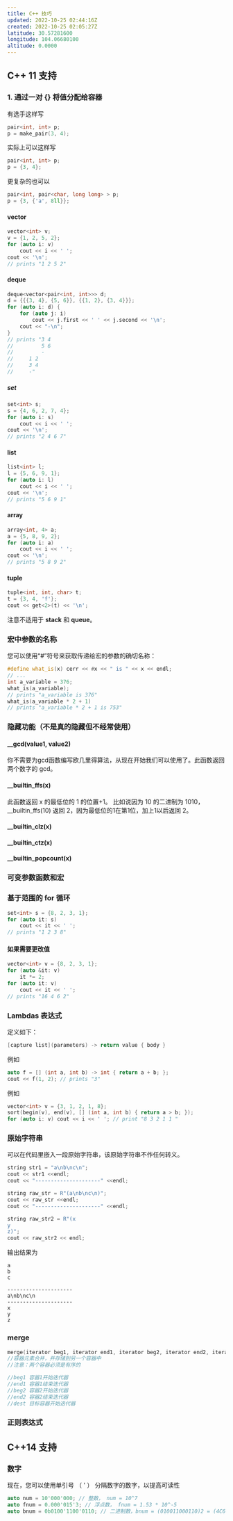 ```yaml
---
title: C++ 技巧
updated: 2022-10-25 02:44:16Z
created: 2022-10-25 02:05:27Z
latitude: 30.57281600
longitude: 104.06680100
altitude: 0.0000
---
```


## C++ 11 支持
### 1. 通过一对 {} 将值分配给容器
有选手这样写
```c++
pair<int, int> p;
p = make_pair(3, 4);
```
实际上可以这样写
```c++
pair<int, int> p;
p = {3, 4};
```
更复杂的也可以
```c++
pair<int, pair<char, long long> > p;
p = {3, {'a', 8ll}};
```
#### vector
```c++
vector<int> v;
v = {1, 2, 5, 2};
for (auto i: v)
    cout << i << ' ';
cout << '\n';
// prints "1 2 5 2"
```
#### deque
```c++
deque<vector<pair<int, int>>> d;
d = {{{3, 4}, {5, 6}}, {{1, 2}, {3, 4}}};
for (auto i: d) {
    for (auto j: i)
        cout << j.first << ' ' << j.second << '\n';
    cout << "-\n";
}
// prints "3 4
//         5 6
//         -
//	   1 2
//	   3 4
//	   -"
```
##### set
```c++
set<int> s;
s = {4, 6, 2, 7, 4};
for (auto i: s)
    cout << i << ' ';
cout << '\n';
// prints "2 4 6 7"
```
#### list
```c++
list<int> l;
l = {5, 6, 9, 1};
for (auto i: l)
    cout << i << ' ';
cout << '\n';
// prints "5 6 9 1"
```
#### array
```c++
array<int, 4> a;
a = {5, 8, 9, 2};
for (auto i: a)
    cout << i << ' ';
cout << '\n';
// prints "5 8 9 2"
```
#### tuple
```c++
tuple<int, int, char> t;
t = {3, 4, 'f'};
cout << get<2>(t) << '\n';
```
注意不适用于 **stack** 和 **queue**。
### 宏中参数的名称
您可以使用“#”符号来获取传递给宏的参数的确切名称：
```c++
#define what_is(x) cerr << #x << " is " << x << endl;
// ...
int a_variable = 376;
what_is(a_variable);
// prints "a_variable is 376"
what_is(a_variable * 2 + 1)
// prints "a_variable * 2 + 1 is 753"
```
### 隐藏功能（不是真的隐藏但不经常使用）

####  __gcd(value1, value2)

你不需要为gcd函数编写欧几里得算法，从现在开始我们可以使用了。此函数返回两个数字的 gcd。

#### __builtin_ffs(x)

此函数返回 x 的最低位的 $1$ 的位置+1。
比如说因为 10 的二进制为 1010， __builtin_ffs(10)  返回 $2$，因为最低位的1在第1位，加上1以后返回 2。

#### __builtin_clz(x)
#### __builtin_ctz(x)
#### __builtin_popcount(x)

### 可变参数函数和宏

### 基于范围的 for 循环
```c++
set<int> s = {8, 2, 3, 1};
for (auto it: s)
    cout << it << ' ';
// prints "1 2 3 8"
```
#### 如果需要更改值
```c++
vector<int> v = {8, 2, 3, 1};
for (auto &it: v)
    it *= 2;
for (auto it: v)
    cout << it << ' ';
// prints "16 4 6 2"
```

### Lambdas 表达式
定义如下：
```c++
[capture list](parameters) -> return value { body }
```
例如
```c++
auto f = [] (int a, int b) -> int { return a + b; };
cout << f(1, 2); // prints "3"
```
例如
```c++
vector<int> v = {3, 1, 2, 1, 8};
sort(begin(v), end(v), [] (int a, int b) { return a > b; });
for (auto i: v) cout << i << ' '; // print "8 3 2 1 1 "
```
### 原始字符串
可以在代码里嵌入一段原始字符串，该原始字符串不作任何转义。
```c++
string str1 = "a\nb\nc\n";
cout << str1 <<endl;
cout << "---------------------" <<endl;

string raw_str = R"(a\nb\nc\n)";
cout << raw_str <<endl;
cout << "---------------------" <<endl;

string raw_str2 = R"(x
y
z)";
cout << raw_str2 << endl;


```
输出结果为
```plain
a
b
c

---------------------
a\nb\nc\n
---------------------
x
y
z
```
###  merge 
```c++
merge(iterator beg1, iterator end1, iterator beg2, iterator end2, iterator dest);
//容器元素合并，并存储到另一个容器中
//注意：两个容器必须是有序的

//beg1 容器1开始迭代器
//end1 容器1结束迭代器
//beg2 容器2开始迭代器
//end2 容器2结束迭代器
//dest 目标容器开始迭代器
```
### 正则表达式

## C++14 支持
### 数字
现在，您可以使用单引号 （ ' ） 分隔数字的数字，以提高可读性
```c++
auto num = 10'000'000; // 整数， num = 10^7
auto fnum = 0.000'015'3; // 浮点数， fnum = 1.53 * 10^-5
auto bnum = 0b0100'1100'0110; // 二进制数，bnum = (010011000110)2 = (4C6)16 = 1222
```
